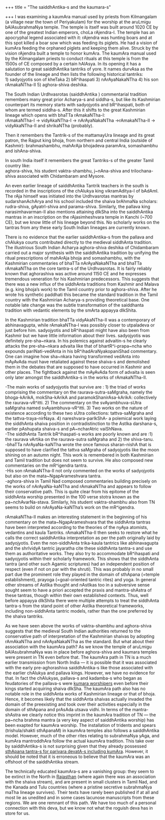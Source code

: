 +++
title = "The saiddhAntika-s and the kaumara-s"

+++
I was examining a kaumAra manual used by priests from Kilmangalam (a
village near the town of Periyakulam) for the worship at the aruLmigu
bAlAsubrahmaNya temple. The temple is itself was built around 1020 CE by
one of the greatest Indian emperors, choLa rAjendra-I. The temple has an
apocryphal legend associated with it: rAjendra was hunting boars and at
this spot killed a boar sow which was feeding its piglets. He had a
vision of kumAra feeding the orphaned piglets and keeping them alive.
Struck by the vision rAjendra built a temple to honor kumAra. The
kaumAra manual used by the Kilmangalam priests to conduct rituals at
this temple is from the 1500s of CE composed by a certain hAlAsya. In
its opening it has a salutation to great saiddhAntika tantriks of yore.
It names durvAsa as the founder of the lineage and then lists the
following historical tantriks:  
1\) sadyojyotis son of kheTaka 2) bR^ihaspati 3) nArAyaNakaNTha 4) his
son rAmakaNTha-II 5) aghora-shiva deshika.

The South Indian Urdhvasrotas (saiddhAntika ) commentarial tradition
remembers many great prior Acharya-s and siddha-s, but like its
Kashmirian counterpart its memory starts with sadyojyotis and
bR^ihaspati, both of whom are termed siddha-s. After this it shifts to
the great Kashmirian lineage which opens with bhaTTa rAmakaNTha-I:  
rAmakaNTha-I -\> vidyAkaNTha-I -\> nArAyaNakaNTha -\>rAmakaNTha-II -\>
vidyAkaNTha-II and shrikaNTha (probably).

Then it remembers the Tantrik-s of the mattamayUra lineage and its great
patron, the Rajput king bhoja, from northern and central India (outside
of Kashmir): brahmashambhu, mahArAja bhojadeva paramAra, somashambhu and
ishAna-shiva.

In south India itself it remembers the great Tantriks-s of the greater
Tamil country like:  
aghora-shiva, his student vaktra-shambhu, j\~nAna-shiva and
trilochana-shiva associated with Chidambaram and Mysore.

An even earlier lineage of saiddhAntika Tantrik teachers in the south is
recorded in the inscriptions of the chAlukya king vikramAditya-I of
bAdAmI. The rAja himself was initiated into the Urdhvasrotas mantras by
sudarshanAchArya and his school included the shaiva brAhmaNa scholars:
rudra-shiva, gAyatrI-shiva and parama-shiva. Similarly, the pallava king
narasimhavarman-II also mentions attaining dIkSha into the saiddhAntika
mantras in an inscription on the rAjasimheshvara temple in Kanchi (\~700
CE), but we know little of his lineage beyond this. No scholarly works
on the tantras from any these early South Indian lineages are currently
known.

There is no evidence that the earlier saiddhAntika-s from the pallava
and chAlukya courts contributed directly to the medieval siddhAnta
tradition. The illustrious South Indian Acharya aghora-shiva deshika of
Chidambaram carried out a major synthesis with the saiddhAntika
tradition by unifying the ritual prescriptions of mahArAja bhoja and
somashambhu, with the Kashmirian commentaries of bhaTTa nArAyaNakaNTha
and bhaTTa rAmakaNTha on the core tantra-s of the Urdhvasrotas. It is
fairly reliably known that aghorashiva was active around 1150 CE and he
expresses tremendous veneration for his Kashmirian predecessors. This
suggests that there was a new influx of the siddhAnta traditions from
Kashmir and Malava (e.g. king bhoja’s work) to the Tamil country prior
to aghora-shiva. After he wrote his synthetic paddhati this became the
standard tradition in the Tamil country with the Kashmirian Acharya-s
providing theoretical base. One notable late change was the subtle
transformation of the saiddhanta tradition with vedantic elements by the
smArta appayya dIkShita.

In the Kashmirian tradition bhaTTa vidyAkaNTha-II was a contemporary of
abhinavagupta, while rAmakaNTha-I was possibly closer to utpaladeva or
just before him. sadyojyotis and bR^ihaspati might have also been from
Kashmir but we have little information about their lives. sadyojyotis
was definitely pre-sha\~nkara. In his polemics against advaitin-s he
clearly attacks the pre-sha\~nkara advaita like that of
bhartR^i-prapa\~ncha who expounds pariNati-vedAnta in his
bR^ihadAraNyakopaniShad commentary. One can imagine how sha\~nkara
having transformed vedAnta into mAyAvAda must have retaliated against
these shaiva-s and demolished them in the debates that are supposed to
have occurred in Kashmir and other places. The fightback against the
mAyAvAda form of advaita is seen only later amongst the saiddhAntika-s
in the works of rAmakaNTha-II.

\-The main works of sadyojyotis that survive are : 1) the triad of works
comprising the commentary on the raurava-sutra-saMgraha, namely the
bhoga-kArikA, mokSha-kArikA and paramokShanirAsa-kArikA: collectively
the raurava-vR^itti. 2) The commentary on the svAyambhuva-sUtra saMgraha
named svAyambhuva-vR^itti. 3) Two works on the nature of existence
according to these two sUtra collections: tattva-saMgraha and the
tattva-traya-nirNaya. 4) nareshvara-parIkShA- a polemical work laying
the siddhAnta shaiva position in contradistinction to the AstIka
darshana-s, earlier pAshupata shaiva-s and pA\~ncharAtric vaiShNava.  
\-The siddhAnta Tantrik bR^ihaspati-s works are poorly known and are :1)
the raurava vArtika on the raurava-sutra saMgraha and 2) the
shiva-tanu.  
\-bhaTTa nArAyaNa-kaNTha wrote the once famous sharan-nishA that is
supposed to have clarified the tattva saMgraha of sadyojyotis like the
moon shining on an autumn night. This work is remembered in both
Kashmirian and Tamil tradition but does not seem to survive. He also
composed new commentaries on the mR^igendra tantra.  
\-His son rAmakaNTha-II not only commented on the works of sadyojyotis
but also on the mata\~NgapArameshvara tantra.  
\-aghora-shiva in Tamil Nad composed commentaries building precisely on
the works of nArAyaNa-kaNTha and rAmakaNTha and appears to follow their
conservative path. This is quite clear from his epitome of the siddhAnta
worship presented in the 100 verse stotra known as the
pa\~nchAvarNa-stava. Similarly, his student vaktra-shambhu also from TN
seems to build on nArAyaNa-kaNTha’s work on the mR^igendra.

rAmakaNTha-II makes an interesting statement in the beginning of his
commentary on the mata\~NgapArameshvara that the siddhAnta tantras have
been interpreted according to the theories of the nyAya atomists,
vedantins and kaula Tantriks. rAmakaNTha-II then seeks to restore what
he calls the correct saiddhAntika interpretation as per the path
originally laid by sadyojyotis. Even the non-siddhAnta trika-kaula
tantrics like abhinavagupta and the shrIvidyA tantric jayaratha cite
these siddhAnta tantra-s and use them as authoritative works. They also
try to accommodate bR^ihaspati and sadyojyotis within their scholarly
framework. This shows that the siddhAnta tantra (and other such Agamic
scriptures) had an independent position of respect (even if not on par
with the shruti). This was probably in no small part due the prominent
role they played in the domain of sthApana (=temple establishment),
prayoga (=goal-oriented tantric rites) and yoga. In general other
streams of AstIka thought and nAstIkas too in a subversive sense sought
seem to have a priori accepted the praxis and mantra-shAstra of these
tantras, though within their own established contexts. Thus, well before
appayya dIkShita there were multiple attempts to treat the siddhAnta
tantra-s from the stand point of other AstIka theoretical frameworks,
including non-siddhAnta tantric models, rather than the one preferred by
the shaiva tantriks.

As we have seen above the works of vaktra-shambhu and aghora-shiva
suggests that the medieval South Indian authorities returned to the
conservative path of interpretation of the Kashmirian shaivas by
adopting rAmAkaNTha and nArAyaNakaNTha as the standard. But what about
their association with the kaumAra path? As we know the temple of
aruLmigu bAlAsubrahmaNya was in place before aghora-shiva and kaumara
temples were present in TN even before that. The kaumAra path in TN is a
much earlier transmission from North India — it is possible that it was
associated with the early pre-aghorashiva saiddhAntika-s like those
associated with the earlier chAlukya and pallava kings. However, we have
no evidence for that. In fact the chAlukyas, pallava-s and kadamba-s who
began as feudatories of the pallava-s were [kumara
worshipers](https://manasataramgini.wordpress.com/2005/10/28/royal-kumara-worshippers/)
even before their kings started acquiring shaiva dIkSha. The kaumAra
path also has no notable role in the siddhAnta works of Kashmirian
lineage or that of bhoja. Hence, it becomes likely that the siddhAnta
shaivas actually invaded the domain of the preexisting and took over
their activities especially in the domain of sthApana and prAsAda utsava
vidhi. In terms of the mantra-shAstra we clearly notice this imprint in
the kaumAra tradition of TN — the pa\~ncha brahma mantra (a very key
aspect of saiddhAntika worship) has been exapted for kaumAra worship.
The installation of tridents and spears (trishula/shakti sthApanaM) in
kaumAra temples also follows a saiddhAntika model. However, much of the
other rites relating to subrahmaNya yAga, and kumAra mantroddhAra follow
the actual kaumAra tradition. This take over by saiddhAntika-s is not
surprising given that they already possessed [sthApana tantra-s for
parivara devatA-s including
kumAra](https://manasataramgini.wordpress.com/2006/06/23/siddhanta-tantrics-and-the-mainstream-brahminical-path/).
However, it should be noted that it is erroneous to believe that the
kaumAra was an offshoot of the saiddhAntika stream.

The technically educated kaumAra-s are a vanishing group: they seem to
be extinct in the North in
[Rajasthan](http://manasataramgini.wordpress.com/2007/05/paschimaugha-of-manavaugha-of-kaumaras.html)
(where again there was an association with the shaiva stream), and are
present in small clusters in Tamil Nad, and the Kanada and Tulu
countries (where a pristine secretive subrahmaNya maTha lineage
survives). Their texts have rarely been published if at all and most lie
as unedited and in some cases lacunose manuscripts from these regions.
We are one remnant of this path. We have too much of a personal
connection with this deva, but we know not what the roguish deva has in
store for us.
